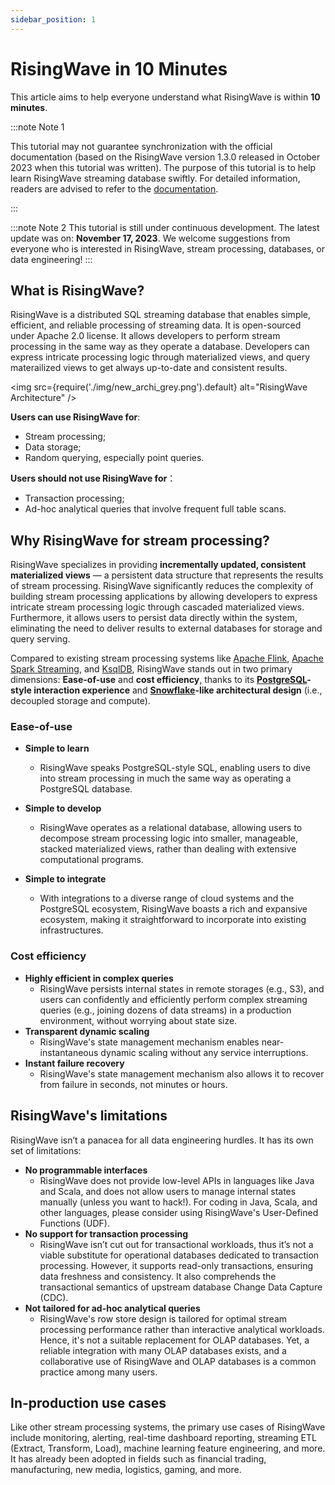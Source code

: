 ```yaml
---
sidebar_position: 1
---
```


# RisingWave in 10 Minutes

This article aims to help everyone understand what RisingWave is within **10 minutes**.

:::note Note 1

This tutorial may not guarantee synchronization with the official documentation (based on the RisingWave version 1.3.0 released in October 2023 when this tutorial was written).  The purpose of this tutorial is to help learn RisingWave streaming database swiftly. For detailed information, readers are advised to refer to the [documentation](https://docs.risingwave.com/).

:::

:::note Note 2
This tutorial is still under continuous development. The latest update was on:
**November 17, 2023**.
We welcome suggestions from everyone who is interested in RisingWave, stream processing, databases, or data engineering!
:::

## What is RisingWave?

RisingWave is a distributed SQL streaming database that enables simple, efficient, and reliable processing of streaming data. It is open-sourced under Apache 2.0 license. It allows developers to perform stream processing in the same way as they operate a database. Developers can express intricate processing logic through materialized views, and query materailized views to get always up-to-date and consistent results.

<img
  src={require('./img/new_archi_grey.png').default}
  alt="RisingWave Architecture"
/>

**Users can use RisingWave for**:

- Stream processing;
- Data storage;
- Random querying, especially point queries.

**Users should not use RisingWave for**：

- Transaction processing;
- Ad-hoc analytical queries that involve frequent full table scans.

## Why RisingWave for stream processing?

RisingWave specializes in providing **incrementally updated, consistent materialized views** — a persistent data structure that represents the results of stream processing. RisingWave significantly reduces the complexity of building stream processing applications by allowing developers to express intricate stream processing logic through cascaded materialized views. Furthermore, it allows users to persist data directly within the system, eliminating the need to deliver results to external databases for storage and query serving.

Compared to existing stream processing systems like [Apache Flink](https://flink.apache.org/), [Apache Spark Streaming](https://spark.apache.org/docs/latest/streaming-programming-guide.html), and [KsqlDB](https://ksqldb.io/), RisingWave stands out in two primary dimensions: **Ease-of-use** and **cost efficiency**, thanks to its **[PostgreSQL](https://www.postgresql.org/)-style interaction experience** and  **[Snowflake](https://snowflake.com/)-like architectural design** (i.e., decoupled storage and compute).

### Ease-of-use

- **Simple to learn**
  - RisingWave speaks PostgreSQL-style SQL, enabling users to dive into stream processing in much the same way as operating a PostgreSQL database.

- **Simple to develop**
  - RisingWave operates as a relational database, allowing users to decompose stream processing logic into smaller, manageable, stacked materialized views, rather than dealing with extensive computational programs.
- **Simple to integrate**
  - With integrations to a diverse range of cloud systems and the PostgreSQL ecosystem, RisingWave boasts a rich and expansive ecosystem, making it straightforward to incorporate into existing infrastructures.

### Cost efficiency

- **Highly efficient in complex queries**
  - RisingWave persists internal states in remote storages (e.g., S3), and users can confidently and efficiently perform complex streaming queries (e.g., joining dozens of data streams) in a production environment, without worrying about state size.
- **Transparent dynamic scaling**
  - RisingWave's state management mechanism enables near-instantaneous dynamic scaling without any service interruptions.
- **Instant failure recovery**
  - RisingWave's state management mechanism also allows it to recover from failure in seconds, not minutes or hours.

## RisingWave's limitations

RisingWave isn’t a panacea for all data engineering hurdles. It has its own set of limitations:

- **No programmable interfaces**
  - RisingWave does not provide low-level APIs in languages like Java and Scala, and does not allow users to manage internal states manually (unless you want to hack!). For coding in Java, Scala, and other languages, please consider using RisingWave's User-Defined Functions (UDF).
- **No support for transaction processing**
  - RisingWave isn’t cut out for transactional workloads, thus it’s not a viable substitute for operational databases dedicated to transaction processing. However, it supports read-only transactions, ensuring data freshness and consistency. It also comprehends the transactional semantics of upstream database Change Data Capture (CDC).
- **Not tailored for ad-hoc analytical queries**
  - RisingWave's row store design is tailored for optimal stream processing performance rather than interactive analytical workloads. Hence, it's not a suitable replacement for OLAP databases. Yet, a reliable integration with many OLAP databases exists, and a collaborative use of RisingWave and OLAP databases is a common practice among many users.

## In-production use cases

Like other stream processing systems, the primary use cases of RisingWave include monitoring, alerting, real-time dashboard reporting, streaming ETL (Extract, Transform, Load), machine learning feature engineering, and more. It has already been adopted in fields such as financial trading, manufacturing, new media, logistics, gaming, and more.
